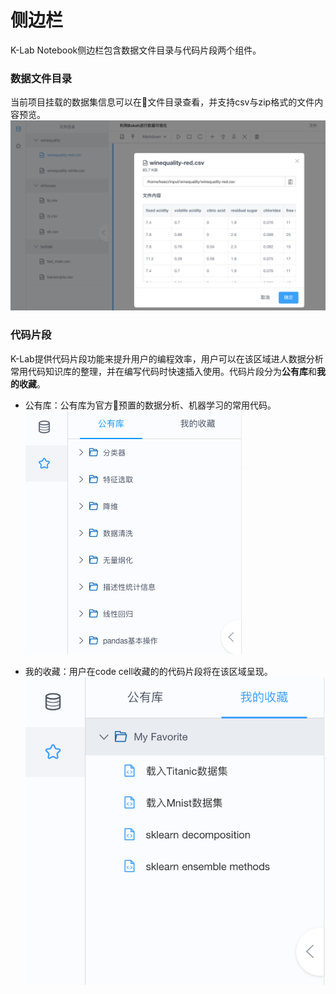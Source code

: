 # 侧边栏

K-Lab Notebook侧边栏包含数据文件目录与代码片段两个组件。
### 数据文件目录
当前项目挂载的数据集信息可以在文件目录查看，并支持csv与zip格式的文件内容预览。
![image description](/image/dataset-preview.png)
### 代码片段
K-Lab提供代码片段功能来提升用户的编程效率，用户可以在该区域进人数据分析常用代码知识库的整理，并在编写代码时快速插入使用。代码片段分为**公有库**和**我的收藏**。
* 公有库：公有库为官方预置的数据分析、机器学习的常用代码。        
![image description](/image/code-storage.png)


* 我的收藏：用户在code cell收藏的的代码片段将在该区域呈现。
![image description](/image/code_my_favorite.png)